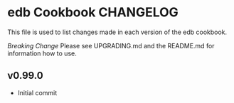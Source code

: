 # edb Cookbook CHANGELOG

This file is used to list changes made in each version of the edb cookbook.

_Breaking Change_ Please see UPGRADING.md and the README.md for information how to use.

## v0.99.0

- Initial commit
